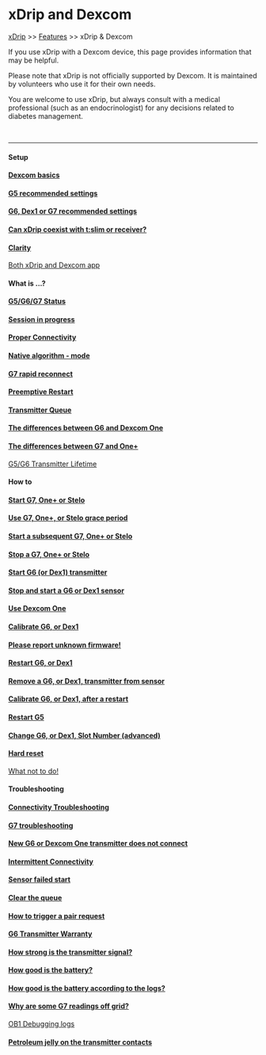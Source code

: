 # xDrip and Dexcom  
[xDrip](../README.md) >> [Features](./Features_page.md) >> xDrip & Dexcom  
  
If you use xDrip with a Dexcom device, this page provides information that may be helpful.  
  
Please note that xDrip is not officially supported by Dexcom. It is maintained by volunteers who use it for their own needs.  
  
You are welcome to use xDrip, but always consult with a medical professional (such as an endocrinologist) for any decisions related to diabetes management.  
   
<br/>  
  
---  
  
#### **Setup**
#### [Dexcom basics](./Dexcom-Basics.md)
#### [G5 recommended settings](./G5-Recommended-Settings.md)
#### [G6, Dex1 or G7 recommended settings](./G6-Recommended-Settings.md)
#### [Can xDrip coexist with t:slim or receiver?](./Receiver-or-tslim-and-xDrip.md)
#### [Clarity](./Dexcom/Clarity.md)
 [Both xDrip and Dexcom app](./xDrip-and-Dexcom-app.md)  
  
#### **What is ...?**
#### [G5/G6/G7 Status](./StatusG5G6.md)
#### [Session in progress](./Session-in-progress.md)
#### [Proper Connectivity](./Proper-connectivity.md)
#### [Native algorithm - mode](./Native-Algorithm.md)
#### [G7 rapid reconnect](./Dexcom/G7OnceAMinuteScan.md)
#### [Preemptive Restart](./Preemptive-Restart.md)
#### [Transmitter Queue](./Transmitter-Queue.md)
#### [The differences between G6 and Dexcom One](./Dexcom/G6vsOne.md)
#### [The differences between G7 and One+](./Dexcom/G7vsOneP.md)
 [G5/G6 Transmitter Lifetime](./Transmitter-lifetime.md)  
  
#### **How to**
#### [Start G7, One+ or Stelo](./Dexcom/G7.md)
#### [Use G7, One+, or Stelo grace period](./Dexcom/G7_Grace.md)
#### [Start a subsequent G7, One+ or Stelo](./Dexcom/SubsequentG7.md)
#### [Stop a G7, One+ or Stelo](./Dexcom/WhyNoG7Stop.md)
#### [Start G6 (or Dex1) transmitter](./Starting-G6.md)
#### [Stop and start a G6 or Dex1 sensor](./Dexcom/StartG6Sensor.md)
#### [Use Dexcom One](./Dexcom-One.md)
#### [Calibrate G6, or Dex1](./Calibrate-G6.md)
#### [Please report unknown firmware!](./Report-firmware.md)
#### [Restart G6, or Dex1](./Restart-G6-sensor.md)
#### [Remove a G6, or Dex1, transmitter from sensor](./Remove-transmitter.md)
#### [Calibrate G6, or Dex1, after a restart](./Calibrate-after-G6Restart.md)
#### [Restart G5](./Restart-G5-sensor.md)
#### [Change G6, or Dex1, Slot Number (advanced)](./G6_slot.md)
#### [Hard reset](./Hard-Reset.md)
 [What not to do!](./What-not-to-do.md)
  
#### **Troubleshooting**
#### [Connectivity Troubleshooting](./Connectivity-troubleshoot.md)
#### [G7 troubleshooting](./Dexcom/G7_Troubleshooting.md)
#### [New G6 or Dexcom One transmitter does not connect](./Dexcom/NewG6TX_Activation.md)
#### [Intermittent Connectivity](./Intermittent.md)
#### [Sensor failed start](./Dexcom/SensorFailedStart.md)
#### [Clear the queue](./Clear-queue.md)
#### [How to trigger a pair request](./MissedPairRequest.md)
#### [G6 Transmitter Warranty](./G6_Warranty.md)
#### [How strong is the transmitter signal?](./Bluetooth-Scanner.md)
#### [How good is the battery?](./Battery-condition.md)
#### [How good is the battery according to the logs?](./Dexcom/BatteryVoltageLogs.md)
#### [Why are some G7 readings off grid?](./Dexcom/G7OnceAMinuteScan.md)
 [OB1 Debugging logs](./Dexcom/OB1Debug.md)  
  
#### [Petroleum jelly on the transmitter contacts](./Petroleum-jelly-in-Dexcom-G6-Sensor.md)
